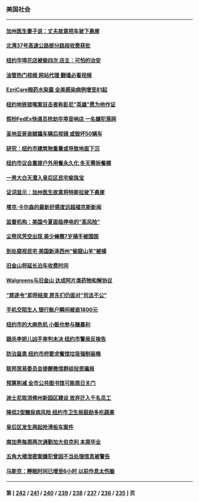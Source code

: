 ### 美国社会
---
#### [加州医生妻子说：丈夫故意把车驶下悬崖](../../pages/ncid1078160/n14000822.md?05202045) 
#### [北湾37号高速公路部分路段收费获批](../../pages/ncid1078160/n14000759.md?05202045) 
#### [纽约华埠花店被偷四次 店主：可怕的治安](../../pages/ncid1078160/n14000709.md?05202045) 
#### [油管热门视频 网站代理 翻墙必看视频](http://138.2.39.72:81/youtube.html?epic-marker?05202045)
#### [EzriCare眼药水染菌 全美感染病例增至81起](../../pages/ncid1078160/n14000705.md?05202045) 
#### [纽约地铁锁喉案目击者称彭尼“英雄”愿为他作证](../../pages/ncid1078160/n14000697.md?05202045) 
#### [假扮FedEx快递员抢劫华埠音响店 一名嫌犯落网](../../pages/ncid1078160/n14000716.md?05202045) 
#### [圣地亚哥盗贼撬车辆后视镜 或毁坏50辆车](../../pages/ncid1078160/n14000611.md?05202045) 
#### [研究：纽约市建筑物重量或导致地面下沉](../../pages/ncid1078160/n14000674.md?05202045) 
#### [纽约市议会重提户外用餐永久化 冬天需拆餐棚](../../pages/ncid1078160/n14000676.md?05202045) 
#### [一男大白天潜入皇后区民宅偷珠宝](../../pages/ncid1078160/n14000680.md?05202045) 
#### [证词显示：加州医生故意将特斯拉驶下悬崖](../../pages/ncid1078160/n14000598.md?05202045) 
#### [塔克‧卡尔森的最新好感度远超福克斯新闻](../../pages/ncid1078160/n14000462.md?05202045) 
#### [监督机构：美国今夏面临停电的“高风险”](../../pages/ncid1078160/n13999850.md?05202045) 
#### [尘卷风凭空出现 美少棒赛7岁捕手被围困](../../pages/ncid1078160/n14000434.md?05202045) 
#### [到处窥视民宅 美国新泽西州“偷窥山羊”被捕](../../pages/ncid1078160/n14000034.md?05202045) 
#### [旧金山将延长泊车收费时间](../../pages/ncid1078160/n14000114.md?05202045) 
#### [Walgreens与旧金山 达成阿片类药物和解协议](../../pages/ncid1078160/n14000110.md?05202045) 
#### [“禁逐令”即将结束 房东们仍面对“司法不公”](../../pages/ncid1078160/n14000089.md?05202045) 
#### [手机交陌生人 银行账户瞬间被盗1800元](../../pages/ncid1078160/n14000064.md?05202045) 
#### [纽约市的大麻危机 小贩也参与赚暴利](../../pages/ncid1078160/n14000058.md?05202045) 
#### [跟杀李妍儿凶手审判未决 纽约市警局反挨告](../../pages/ncid1078160/n14000047.md?05202045) 
#### [防治鼠患 纽约市府要求餐馆垃圾强制装桶](../../pages/ncid1078160/n14000041.md?05202045) 
#### [联邦贸易委员会提醒微信群组投资骗局](../../pages/ncid1078160/n14000063.md?05202045) 
#### [预算削减 全市公共图书馆可能周日关门](../../pages/ncid1078160/n14000035.md?05202045) 
#### [迪士尼取消佛州新园区建设 放弃迁入千名员工](../../pages/ncid1078160/n13999844.md?05202045) 
#### [降低2型糖尿病风险 纽约市卫生局鼓励多吃蔬果](../../pages/ncid1078160/n14000039.md?05202045) 
#### [皇后区发生两起抢滑板车案件](../../pages/ncid1078160/n14000051.md?05202045) 
#### [南加男每周两次通勤加大伯克利 本周毕业](../../pages/ncid1078160/n13999970.md?05202045) 
#### [五角大楼泄密案嫌犯曾因不当处理信息被警告](../../pages/ncid1078160/n13999912.md?05202045) 
#### [马斯克：睡眠时间已增至6小时 以前作息太伤脑](../../pages/ncid1078160/n13999837.md?05202045) 

---
#### 第 [ [242](./242.md?05202045) / [241](./241.md?05202045) / [240](./240.md?05202045) / [239](./239.md?05202045) / [238](./238.md?05202045) / [237](./237.md?05202045) / [236](./236.md?05202045) / [235](./235.md?05202045) ] 页
